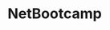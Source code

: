 # NetBootcamp     
       
    
    
            
      
        
          
      
   
   
  
  
  
 
 
